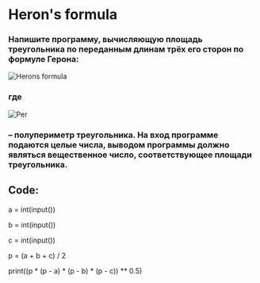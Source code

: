 # Heron's formula

### Напишите программу, вычисляющую площадь треугольника по переданным длинам трёх его сторон по формуле Герона:
![Herons formula](https://user-images.githubusercontent.com/101666279/233312813-a129f82f-908d-4315-8769-39248239fdc1.png)
### где
 ![Per](https://user-images.githubusercontent.com/101666279/233312931-f46bbadb-9317-49b7-b212-2bfd57d1b6f6.png)
### – полупериметр треугольника. На вход программе подаются целые числа, выводом программы должно являться вещественное число, соответствующее площади треугольника.

## Code:

a = int(input())

b = int(input())

c = int(input())

p = (a + b + c) / 2

print((p * (p - a) * (p - b) * (p - c)) ** 0.5)
